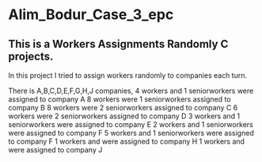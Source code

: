 # Alim_Bodur_Case_3_epc

## This is a Workers Assignments Randomly C projects.

In this project I tried to assign workers randomly to companies each turn. 

There is A,B,C,D,E,F,G,H,J companies,
4 workers and 1 seniorworkers were assigned to company A
8 workers were 1 seniorworkers assigned to company B
8 workers were 2 seniorworkers assigned to company C
6 workers were 2 seniorworkers assigned to company D
3 workers and 1 seniorworkers were assigned to company E
2 workers and 1 seniorworkers were assigned to company F
5 workers and 1 seniorworkers were assigned to company F
1 workers and were assigned to company H
1 workers and were assigned to company J

